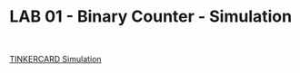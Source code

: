 # LAB 01 - Binary Counter - Simulation
<br>

[TINKERCARD Simulation](https://www.tinkercad.com/things/7iEEFAHM3FA-lab-01-binary-counter)